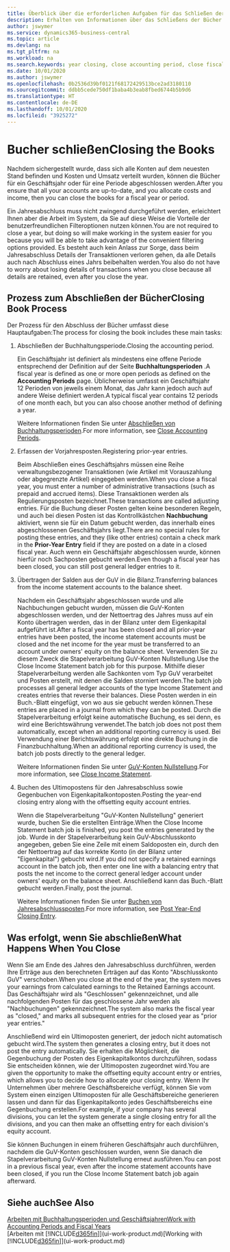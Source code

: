 ```yaml
---
title: Überblick über die erforderlichen Aufgaben für das Schließen der Bücher| Microsoft Docs
description: Erhalten von Informationen über das Schließens der Bücher für ein Geschäftsjahr oder für eine Periode, und was passiert, nachdem Sie das Jahr abgeschloßen haben.
author: jswymer
ms.service: dynamics365-business-central
ms.topic: article
ms.devlang: na
ms.tgt_pltfrm: na
ms.workload: na
ms.search.keywords: year closing, close accounting period, close fiscal year, bank account detailed trial balance
ms.date: 10/01/2020
ms.author: jswymer
ms.openlocfilehash: 0b2536d39bf0121f68172429513bce2ad3180110
ms.sourcegitcommit: ddbb5cede750df1baba4b3eab8fbed6744b5b9d6
ms.translationtype: HT
ms.contentlocale: de-DE
ms.lasthandoff: 10/01/2020
ms.locfileid: "3925272"
---
```

# <a name="closing-the-books"></a><span data-ttu-id="828ca-103">Bucher schließen</span><span class="sxs-lookup"><span data-stu-id="828ca-103">Closing the Books</span></span>
<span data-ttu-id="828ca-104">Nachdem sichergestellt wurde, dass sich alle Konten auf dem neuesten Stand befinden und Kosten und Umsatz verteilt wurden, können die Bücher für ein Geschäftsjahr oder für eine Periode abgeschlossen werden.</span><span class="sxs-lookup"><span data-stu-id="828ca-104">After you ensure that all your accounts are up-to-date, and you allocate costs and income, then you can close the books for a fiscal year or period.</span></span>

<span data-ttu-id="828ca-105">Ein Jahresabschluss muss nicht zwingend durchgeführt werden, erleichtert Ihnen aber die Arbeit im System, da Sie auf diese Weise die Vorteile der benutzerfreundlichen Filteroptionen nutzen können.</span><span class="sxs-lookup"><span data-stu-id="828ca-105">You are not required to close a year, but doing so will make working in the system easier for you because you will be able to take advantage of the convenient filtering options provided.</span></span> <span data-ttu-id="828ca-106">Es besteht auch kein Anlass zur Sorge, dass beim Jahresabschluss Details der Transaktionen verloren gehen, da alle Details auch nach Abschluss eines Jahrs beibehalten werden.</span><span class="sxs-lookup"><span data-stu-id="828ca-106">You also do not have to worry about losing details of transactions when you close because all details are retained, even after you close the year.</span></span>

## <a name="closing-book-process"></a><span data-ttu-id="828ca-107">Prozess zum Abschließen der Bücher</span><span class="sxs-lookup"><span data-stu-id="828ca-107">Closing Book Process</span></span>
<span data-ttu-id="828ca-108">Der Prozess für den Abschluss der Bücher umfasst diese Hauptaufgaben:</span><span class="sxs-lookup"><span data-stu-id="828ca-108">The process for closing the book includes these main tasks:</span></span>

1. <span data-ttu-id="828ca-109">Abschließen der Buchhaltungsperiode.</span><span class="sxs-lookup"><span data-stu-id="828ca-109">Closing the accounting period.</span></span>

    <span data-ttu-id="828ca-110">Ein Geschäftsjahr ist definiert als mindestens eine offene Periode entsprechend der Definition auf der Seite **Buchhaltungsperioden** .</span><span class="sxs-lookup"><span data-stu-id="828ca-110">A fiscal year is defined as one or more open periods as defined on the **Accounting Periods** page.</span></span> <span data-ttu-id="828ca-111">Üblicherweise umfasst ein Geschäftsjahr 12 Perioden von jeweils einem Monat, das Jahr kann jedoch auch auf andere Weise definiert werden.</span><span class="sxs-lookup"><span data-stu-id="828ca-111">A typical fiscal year contains 12 periods of one month each, but you can also choose another method of defining a year.</span></span>

    <span data-ttu-id="828ca-112">Weitere Informationen finden Sie unter [Abschließen von Buchhaltungsperioden](year-close-account-periods.md).</span><span class="sxs-lookup"><span data-stu-id="828ca-112">For more information, see [Close Accounting Periods](year-close-account-periods.md).</span></span>
2. <span data-ttu-id="828ca-113">Erfassen der Vorjahresposten.</span><span class="sxs-lookup"><span data-stu-id="828ca-113">Registering prior-year entries.</span></span>

    <span data-ttu-id="828ca-114">Beim Abschließen eines Geschäftsjahrs müssen eine Reihe verwaltungsbezogener Transaktionen (wie Artikel mit Vorauszahlung oder abgegrenzte Artikel) eingegeben werden.</span><span class="sxs-lookup"><span data-stu-id="828ca-114">When you close a fiscal year, you must enter a number of administrative transactions (such as prepaid and accrued items).</span></span> <span data-ttu-id="828ca-115">Diese Transaktionen werden als Regulierungsposten bezeichnet.</span><span class="sxs-lookup"><span data-stu-id="828ca-115">These transactions are called adjusting entries.</span></span> <span data-ttu-id="828ca-116">Für die Buchung dieser Posten gelten keine besonderen Regeln, und auch bei diesen Posten ist das Kontrollkästchen **Nachbuchung** aktiviert, wenn sie für ein Datum gebucht werden, das innerhalb eines abgeschlossenen Geschäftsjahrs liegt.</span><span class="sxs-lookup"><span data-stu-id="828ca-116">There are no special rules for posting these entries, and they (like other entries) contain a check mark in the **Prior-Year Entry** field if they are posted on a date in a closed fiscal year.</span></span> <span data-ttu-id="828ca-117">Auch wenn ein Geschäftsjahr abgeschlossen wurde, können hierfür noch Sachposten gebucht werden.</span><span class="sxs-lookup"><span data-stu-id="828ca-117">Even though a fiscal year has been closed, you can still post general ledger entries to it.</span></span>
3. <span data-ttu-id="828ca-118">Übertragen der Salden aus der GuV in die Bilanz.</span><span class="sxs-lookup"><span data-stu-id="828ca-118">Transferring balances from the income statement accounts to the balance sheet.</span></span>

    <span data-ttu-id="828ca-119">Nachdem ein Geschäftsjahr abgeschlossen wurde und alle Nachbuchungen gebucht wurden, müssen die GuV-Konten abgeschlossen werden, und der Nettoertrag des Jahres muss auf ein Konto übertragen werden, das in der Bilanz unter dem Eigenkapital aufgeführt ist.</span><span class="sxs-lookup"><span data-stu-id="828ca-119">After a fiscal year has been closed and all prior-year entries have been posted, the income statement accounts must be closed and the net income for the year must be transferred to an account under owners' equity on the balance sheet.</span></span> <span data-ttu-id="828ca-120">Verwenden Sie zu diesem Zweck die Stapelverarbeitung GuV-Konten Nullstellung.</span><span class="sxs-lookup"><span data-stu-id="828ca-120">Use the Close Income Statement batch job for this purpose.</span></span> <span data-ttu-id="828ca-121">Mithilfe dieser Stapelverarbeitung werden alle Sachkonten vom Typ GuV verarbeitet und Posten erstellt, mit denen die Salden storniert werden.</span><span class="sxs-lookup"><span data-stu-id="828ca-121">The batch job processes all general ledger accounts of the type Income Statement and creates entries that reverse their balances.</span></span> <span data-ttu-id="828ca-122">Diese Posten werden in ein Buch.-Blatt eingefügt, von wo aus sie gebucht werden können.</span><span class="sxs-lookup"><span data-stu-id="828ca-122">These entries are placed in a journal from which they can be posted.</span></span> <span data-ttu-id="828ca-123">Durch die Stapelverarbeitung erfolgt keine automatische Buchung, es sei denn, es wird eine Berichtswährung verwendet.</span><span class="sxs-lookup"><span data-stu-id="828ca-123">The batch job does not post them automatically, except when an additional reporting currency is used.</span></span> <span data-ttu-id="828ca-124">Bei Verwendung einer Berichtswährung erfolgt eine direkte Buchung in die Finanzbuchhaltung.</span><span class="sxs-lookup"><span data-stu-id="828ca-124">When an additional reporting currency is used, the batch job posts directly to the general ledger.</span></span>

    <span data-ttu-id="828ca-125">Weitere Informationen finden Sie unter [GuV-Konten Nullstellung](year-close-income-statement.md).</span><span class="sxs-lookup"><span data-stu-id="828ca-125">For more information, see [Close Income Statement](year-close-income-statement.md).</span></span>
4. <span data-ttu-id="828ca-126">Buchen des Ultimopostens für den Jahresabschluss sowie Gegenbuchen von Eigenkapitalkontoposten.</span><span class="sxs-lookup"><span data-stu-id="828ca-126">Posting the year-end closing entry along with the offsetting equity account entries.</span></span>

    <span data-ttu-id="828ca-127">Wenn die Stapelverarbeitung "GuV-Konten Nullstellung" generiert wurde, buchen Sie die erstellten Einträge.</span><span class="sxs-lookup"><span data-stu-id="828ca-127">When the Close Income Statement batch job is finished, you post the entries generated by the job.</span></span> <span data-ttu-id="828ca-128">Wurde in der Stapelverarbeitung kein GuV-Abschlusskonto angegeben, geben Sie eine Zeile mit einem Saldoposten ein, durch den der Nettoertrag auf das korrekte Konto (in der Bilanz unter "Eigenkapital") gebucht wird.</span><span class="sxs-lookup"><span data-stu-id="828ca-128">If you did not specify a retained earnings account in the batch job, then enter one line with a balancing entry that posts the net income to the correct general ledger account under owners' equity on the balance sheet.</span></span> <span data-ttu-id="828ca-129">Anschließend kann das Buch.-Blatt gebucht werden.</span><span class="sxs-lookup"><span data-stu-id="828ca-129">Finally, post the journal.</span></span>

    <span data-ttu-id="828ca-130">Weitere Informationen finden Sie unter [Buchen von Jahresabschlussposten](year-how-post-year-end-close-entry.md).</span><span class="sxs-lookup"><span data-stu-id="828ca-130">For more information, see [Post Year-End Closing Entry](year-how-post-year-end-close-entry.md).</span></span>

## <a name="what-happens-when-you-close"></a><span data-ttu-id="828ca-131">Was erfolgt, wenn Sie abschließen</span><span class="sxs-lookup"><span data-stu-id="828ca-131">What Happens When You Close</span></span>
<span data-ttu-id="828ca-132">Wenn Sie am Ende des Jahres den Jahresabschluss durchführen, werden Ihre Erträge aus den berechneten Erträgen auf das Konto "Abschlusskonto GuV" verschoben.</span><span class="sxs-lookup"><span data-stu-id="828ca-132">When you close at the end of the year, the system moves your earnings from calculated earnings to the Retained Earnings account.</span></span> <span data-ttu-id="828ca-133">Das Geschäftsjahr wird als "Geschlossen" gekennzeichnet, und alle nachfolgenden Posten für das geschlossene Jahr werden als "Nachbuchungen" gekennzeichnet.</span><span class="sxs-lookup"><span data-stu-id="828ca-133">The system also marks the fiscal year as "closed," and marks all subsequent entries for the closed year as "prior year entries."</span></span>

<span data-ttu-id="828ca-134">Anschließend wird ein Ultimoposten generiert, der jedoch nicht automatisch gebucht wird.</span><span class="sxs-lookup"><span data-stu-id="828ca-134">The system then generates a closing entry, but it does not post the entry automatically.</span></span> <span data-ttu-id="828ca-135">Sie erhalten die Möglichkeit, die Gegenbuchung der Posten des Eigenkapitalkontos durchzuführen, sodass Sie entscheiden können, wie der Ultimoposten zugeordnet wird.</span><span class="sxs-lookup"><span data-stu-id="828ca-135">You are given the opportunity to make the offsetting equity account entry or entries, which allows you to decide how to allocate your closing entry.</span></span> <span data-ttu-id="828ca-136">Wenn Ihr Unternehmen über mehrere Geschäftsbereiche verfügt, können Sie vom System einen einzigen Ultimoposten für alle Geschäftsbereiche generieren lassen und dann für das Eigenkapitalkonto jedes Geschäftsbereichs eine Gegenbuchung erstellen.</span><span class="sxs-lookup"><span data-stu-id="828ca-136">For example, if your company has several divisions, you can let the system generate a single closing entry for all the divisions, and you can then make an offsetting entry for each division's equity account.</span></span>

<span data-ttu-id="828ca-137">Sie können Buchungen in einem früheren Geschäftsjahr auch durchführen, nachdem die GuV-Konten geschlossen wurden, wenn Sie danach die Stapelverarbeitung GuV-Konten Nullstellung erneut ausführen.</span><span class="sxs-lookup"><span data-stu-id="828ca-137">You can post in a previous fiscal year, even after the income statement accounts have been closed, if you run the Close Income Statement batch job again afterward.</span></span>

## <a name="see-also"></a><span data-ttu-id="828ca-138">Siehe auch</span><span class="sxs-lookup"><span data-stu-id="828ca-138">See Also</span></span>

[<span data-ttu-id="828ca-139">Arbeiten mit Buchhaltungsperioden und Geschäftsjahren</span><span class="sxs-lookup"><span data-stu-id="828ca-139">Work with Accounting Periods and Fiscal Years</span></span>](finance-accounting-periods-and-fiscal-years.md)  
<span data-ttu-id="828ca-140">[Arbeiten mit [!INCLUDE[d365fin](includes/d365fin_md.md)]](ui-work-product.md)</span><span class="sxs-lookup"><span data-stu-id="828ca-140">[Working with [!INCLUDE[d365fin](includes/d365fin_md.md)]](ui-work-product.md)</span></span>
